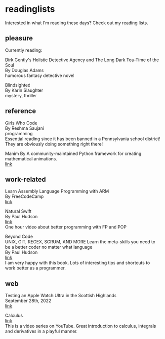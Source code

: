 # readinglists

Interested in what I'm reading these days? Check out my reading lists.


## pleasure

Currently reading:

Dirk Gently's Holistic Detective Agency and The Long Dark Tea-Time of the Soul  
By Douglas Adams  
humorous fantasy detective novel  

Blindsighted  
By Karin Slaughter  
mystery, thriller  

## reference 

Girls Who Code  
By Reshma Saujani  
programming  
Essential reading since it has been banned in a Pennsylvania school district! They are obviously doing something right there!

Manim 
By 
A community-maintained Python framework for creating mathematical animations.   
[link](https://github.com/ManimCommunity/manim/)


## work-related

Learn Assembly Language Programming with ARM  
By FreeCodeCamp  
[link](https://youtu.be/gfmRrPjnEw4)

Natural Swift  
By Paul Hudson  
[link](https://twostraws.gumroad.com/l/natural-swift)  
One hour video about better programming with FP and POP

Beyond Code  
UNIX, GIT, REGEX, SCRUM, AND MORE 
Learn the meta-skills you need to be a better coder no matter what language  
By Paul Hudson  
[link](https://twostraws.gumroad.com/l/beyondcode)  
I am very happy with this book. Lots of interesting tips and shortcuts to work better as a programmer.  
## web

Testing an Apple Watch Ultra in the Scottish Highlands  
September 28th, 2022  
[link](https://www.david-smith.org/blog/2022/09/28/apple-watch-ultra-scotland/)


Calculus  
[link](https://www.3blue1brown.com/topics/calculus)  
This is a video series on YouTube. Great introduction to calculus, integrals and derivatives in a playful manner.  



